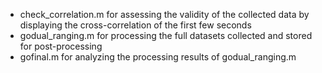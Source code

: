 * check_correlation.m for assessing the validity of the collected data by
displaying the cross-correlation of the first few seconds
* godual_ranging.m for processing the full datasets collected and stored for post-processing
* gofinal.m for analyzing the processing results of godual_ranging.m
